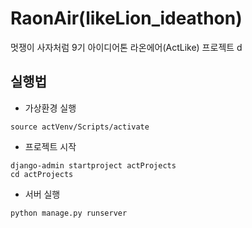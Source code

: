 # RaonAir(likeLion_ideathon)
멋쟁이 사자처럼 9기 아이디어톤 라온에어(ActLike) 프로젝트
d
## 실행법
- 가상환경 실행
```
source actVenv/Scripts/activate
```
- 프로젝트 시작
```
django-admin startproject actProjects
cd actProjects
```
- 서버 실행
```
python manage.py runserver
```
